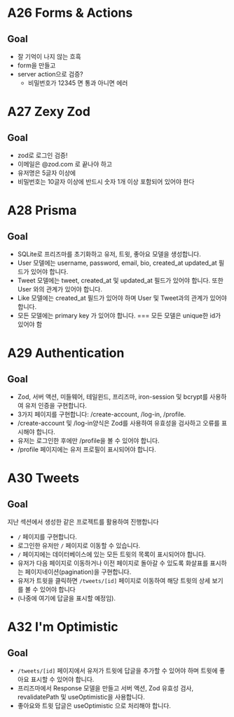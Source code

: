 # A26 Forms & Actions

## Goal

- 잘 기억이 나지 않는 흐흑
- form을 만들고
- server action으로 검증?
  - 비밀번호가 12345 면 통과 아니면 에러

# A27 Zexy Zod

## Goal

- zod로 로그인 검증!
- 이메일은 @zod.com 로 끝나야 하고
- 유저명은 5글자 이상에
- 비밀번호는 10글자 이상에 반드시 숫자 1개 이상 포함되어 있어야 한다

# A28 Prisma

## Goal

- SQLite로 프리즈마를 초기화하고 유저, 트윗, 좋아요 모델을 생성합니다.
- User 모델에는 username, password, email, bio, created_at updated_at 필드가 있어야 합니다.
- Tweet 모델에는 tweet, created_at 및 updated_at 필드가 있어야 합니다. 또한 User 와의 관계가 있어야 합니다.
- Like 모델에는 created_at 필드가 있어야 하며 User 및 Tweet과의 관계가 있어야 합니다.
- 모든 모델에는 primary key 가 있어야 합니다. === 모든 모델은 unique한 id가 있어야 함

# A29 Authentication

## Goal

- Zod, 서버 액션, 미들웨어, 테일윈드, 프리즈마, iron-session 및 bcrypt를 사용하여 유저 인증을 구현합니다.
- 3가지 페이지를 구현합니다: /create-account, /log-in, /profile.
- /create-account 및 /log-in양식은 Zod를 사용하여 유효성을 검사하고 오류를 표시해야 합니다.
- 유저는 로그인한 후에만 /profile을 볼 수 있어야 합니다.
- /profile 페이지에는 유저 프로필이 표시되어야 합니다.

# A30 Tweets

## Goal

지난 섹션에서 생성한 같은 프로젝트를 활용하여 진행합니다

- `/` 페이지를 구현합니다.
- 로그인한 유저만 `/` 페이지로 이동할 수 있습니다.
- `/` 페이지에는 데이터베이스에 있는 모든 트윗의 목록이 표시되어야 합니다.
- 유저가 다음 페이지로 이동하거나 이전 페이지로 돌아갈 수 있도록 화살표를 표시하는 페이지네이션(pagination)을 구현합니다.
- 유저가 트윗을 클릭하면 `/tweets/[id]` 페이지로 이동하여 해당 트윗의 상세 보기를 볼 수 있어야 합니다
- (나중에 여기에 답글을 표시할 예정임).

# A32 I'm Optimistic

## Goal

- `/tweets/[id]` 페이지에서 유저가 트윗에 답글을 추가할 수 있어야 하며 트윗에 좋아요 표시할 수 있어야 합니다.
- 프리즈마에서 Response 모델을 만들고 서버 액션, Zod 유효성 검사, revalidatePath 및 useOptimistic을 사용합니다.
- 좋아요와 트윗 답글은 useOptimistic 으로 처리해야 합니다.
